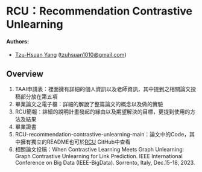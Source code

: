 # RCU：Recommendation Contrastive Unlearning

#### Authors: 
- [Tzu-Hsuan Yang]() (tzuhsuan1010@gmail.com)

## Overview 
1. TAAI申請表：裡面擁有詳細的個人資訊以及老師資訊，其中提到之相關論文投稿部分放在第五項
2. 畢業論文之電子檔：詳細的解說了整篇論文的概念以及做的實驗
3. RCU簡報：詳細的說明計畫發起的緣由以及期望解決的目標，更提到使用的方法及結果
4. 畢業證書
5. RCU-recommendation-contrastive-unlearning-main：論文中的Code，其中擁有獨立的README也可於[RCU](https://github.com/tenyang1999/RCU-recommendation-contrastive-unlearning.git) GitHub中查看
6. 相關論文投稿：When Contrastive Learning Meets Graph Unlearning: Graph Contrastive Unlearning for Link Prediction. IEEE International Conference on Big Data (IEEE-BigData). Sorrento, Italy, Dec.15-18, 2023. 
